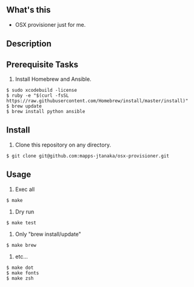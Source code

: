 ## What's this
* OSX provisioner just for me.

## Description


## Prerequisite Tasks
1. Install Homebrew and Ansible.
```
$ sudo xcodebuild -license
$ ruby -e "$(curl -fsSL https://raw.githubusercontent.com/Homebrew/install/master/install)"
$ brew update
$ brew install python ansible
```

## Install
1. Clone this repository on any directory.
```
$ git clone git@github.com:mapps-jtanaka/osx-provisioner.git
```

## Usage
1. Exec all
```
$ make
```

1. Dry run
```
$ make test
```

1. Only "brew install/update"
```
$ make brew
```

1. etc...
```
$ make dot
$ make fonts
$ make zsh
```
